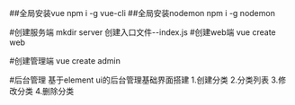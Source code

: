 ##全局安装vue
npm i -g vue-cli
##全局安装nodemon
npm i -g nodemon


#创建服务端
mkdir server
创建入口文件--index.js
#创建web端
vue create web

#创建管理端
vue create admin


#后台管理
基于element ui的后台管理基础界面搭建
1.创建分类
2.分类列表
3.修改分类
4.删除分类




